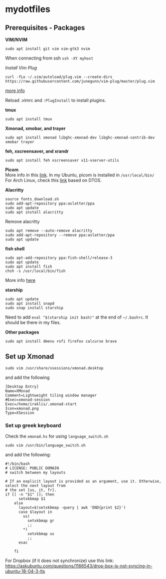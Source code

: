 # mydotfiles

## Prerequisites - Packages

**VIM/NVIM**  
```
sudo apt install git vim vim-gtk3 nvim
```
When connecting from ssh
`ssh -XY myhost`

*Install Vim Plug*  
```
curl -fLo ~/.vim/autoload/plug.vim --create-dirs https://raw.githubusercontent.com/junegunn/vim-plug/master/plug.vim
```
[more info](https://github.com/junegunn/vim-plug)

Reload .vimrc and `:PlugInstall` to install plugins.

**tmux**  
```
sudo apt install tmux
```

**Xmonad, xmobar, and trayer**  
```
sudo apt install xmonad libghc-xmonad-dev libghc-xmonad-contrib-dev xmobar trayer
```

**feh, xscreensaver, and xrandr**  
```
sudo apt install feh xscreensaver x11-xserver-utils
```

**Picom**  
More info in this [link](https://github.com/yshui/picom/). In my Ubuntu, picom is installed in `/usr/local/bin/`  
For Arch Linux, check this [link](https://github.com/jonaburg/picom) based on DTOS.


**Alacritty**  
```
source fonts_download.sh
sudo add-apt-repository ppa:aslatter/ppa
sudo apt update
sudo apt install alacritty
```

Remove alacritty  
```
sudo apt remove --auto-remove alacritty
sudo add-apt-repository --remove ppa:aslatter/ppa
sudo apt update
```

**fish shell**  
```
sudo apt-add-repository ppa:fish-shell/release-3
sudo apt update
sudo apt install fish
chsh -s /usr/local/bin/fish
```
More info [here](https://github.com/fish-shell/fish-shell)  


**starship**  
```
sudo apt update
sudo apt install snapd
sudo snap install starship
```
Need to add `eval "$(starship init bash)"` at the end of `~/.bashrc`. It should be there in my files.  


**Other packages**  
```
sudo apt install dmenu rofi firefox calcurse brave
```


## Set up Xmonad

`sudo vim /usr/share/xsessions/xmonad.desktop`

and add the following

```
[Desktop Entry]
Name=XMonad
Comment=Lightweight tiling window manager
#Exec=xmonad-session
Exec=/home/iraklis/.xmonad-start
Icon=xmonad.png
Type=XSession
```

### Set up greek keyboard

Check the `xmonad.hs` for using `language_switch.sh` 

`sudo vim /usr/bin/language_switch.sh`

and add the following:

```
#!/bin/bash
# LICENSE: PUBLIC DOMAIN
# switch between my layouts

# If an explicit layout is provided as an argument, use it. Otherwise, select the next layout from
# the set [us, it, fr].
if [[ -n "$1" ]]; then
      setxkbmap $1
    else
      layout=$(setxkbmap -query | awk 'END{print $2}')
      case $layout in
        us)
          setxkbmap gr
          ;;
        *)
          setxkbmap us
          ;;
      esac
    
    fi
```

For Dropbox (if it does not synchronize) use this link:
https://askubuntu.com/questions/1166543/drop-box-is-not-syncing-in-ubuntu-18-04-3-lts
